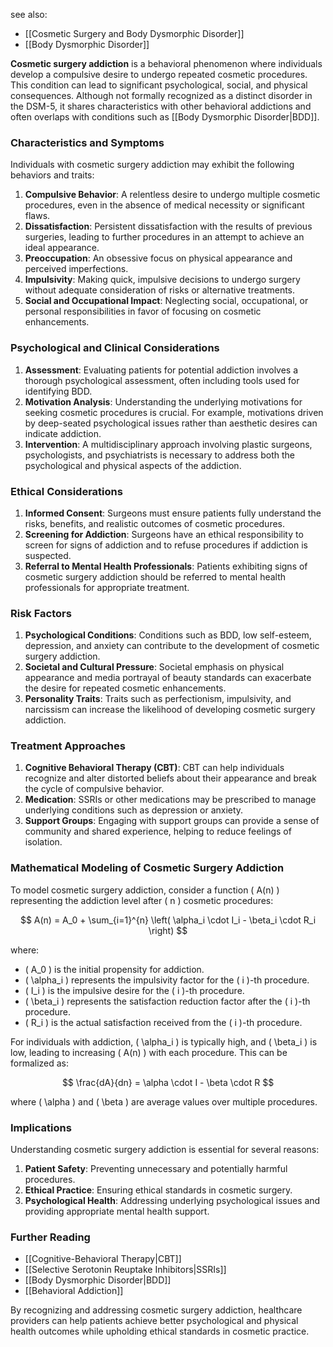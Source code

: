 see also:
- [[Cosmetic Surgery and Body Dysmorphic Disorder]]
- [[Body Dysmorphic Disorder]]

**Cosmetic surgery addiction** is a behavioral phenomenon where individuals develop a compulsive desire to undergo repeated cosmetic procedures. This condition can lead to significant psychological, social, and physical consequences. Although not formally recognized as a distinct disorder in the DSM-5, it shares characteristics with other behavioral addictions and often overlaps with conditions such as [[Body Dysmorphic Disorder|BDD]].

### Characteristics and Symptoms

Individuals with cosmetic surgery addiction may exhibit the following behaviors and traits:

1. **Compulsive Behavior**: A relentless desire to undergo multiple cosmetic procedures, even in the absence of medical necessity or significant flaws.
2. **Dissatisfaction**: Persistent dissatisfaction with the results of previous surgeries, leading to further procedures in an attempt to achieve an ideal appearance.
3. **Preoccupation**: An obsessive focus on physical appearance and perceived imperfections.
4. **Impulsivity**: Making quick, impulsive decisions to undergo surgery without adequate consideration of risks or alternative treatments.
5. **Social and Occupational Impact**: Neglecting social, occupational, or personal responsibilities in favor of focusing on cosmetic enhancements.

### Psychological and Clinical Considerations

1. **Assessment**: Evaluating patients for potential addiction involves a thorough psychological assessment, often including tools used for identifying BDD.
2. **Motivation Analysis**: Understanding the underlying motivations for seeking cosmetic procedures is crucial. For example, motivations driven by deep-seated psychological issues rather than aesthetic desires can indicate addiction.
3. **Intervention**: A multidisciplinary approach involving plastic surgeons, psychologists, and psychiatrists is necessary to address both the psychological and physical aspects of the addiction.

### Ethical Considerations

1. **Informed Consent**: Surgeons must ensure patients fully understand the risks, benefits, and realistic outcomes of cosmetic procedures.
2. **Screening for Addiction**: Surgeons have an ethical responsibility to screen for signs of addiction and to refuse procedures if addiction is suspected.
3. **Referral to Mental Health Professionals**: Patients exhibiting signs of cosmetic surgery addiction should be referred to mental health professionals for appropriate treatment.

### Risk Factors

1. **Psychological Conditions**: Conditions such as BDD, low self-esteem, depression, and anxiety can contribute to the development of cosmetic surgery addiction.
2. **Societal and Cultural Pressure**: Societal emphasis on physical appearance and media portrayal of beauty standards can exacerbate the desire for repeated cosmetic enhancements.
3. **Personality Traits**: Traits such as perfectionism, impulsivity, and narcissism can increase the likelihood of developing cosmetic surgery addiction.

### Treatment Approaches

1. **Cognitive Behavioral Therapy (CBT)**: CBT can help individuals recognize and alter distorted beliefs about their appearance and break the cycle of compulsive behavior.
2. **Medication**: SSRIs or other medications may be prescribed to manage underlying conditions such as depression or anxiety.
3. **Support Groups**: Engaging with support groups can provide a sense of community and shared experience, helping to reduce feelings of isolation.

### Mathematical Modeling of Cosmetic Surgery Addiction

To model cosmetic surgery addiction, consider a function \( A(n) \) representing the addiction level after \( n \) cosmetic procedures:

$$
A(n) = A_0 + \sum_{i=1}^{n} \left( \alpha_i \cdot I_i - \beta_i \cdot R_i \right)
$$

where:
- \( A_0 \) is the initial propensity for addiction.
- \( \alpha_i \) represents the impulsivity factor for the \( i \)-th procedure.
- \( I_i \) is the impulsive desire for the \( i \)-th procedure.
- \( \beta_i \) represents the satisfaction reduction factor after the \( i \)-th procedure.
- \( R_i \) is the actual satisfaction received from the \( i \)-th procedure.

For individuals with addiction, \( \alpha_i \) is typically high, and \( \beta_i \) is low, leading to increasing \( A(n) \) with each procedure. This can be formalized as:

$$
\frac{dA}{dn} = \alpha \cdot I - \beta \cdot R
$$

where \( \alpha \) and \( \beta \) are average values over multiple procedures.

### Implications

Understanding cosmetic surgery addiction is essential for several reasons:

1. **Patient Safety**: Preventing unnecessary and potentially harmful procedures.
2. **Ethical Practice**: Ensuring ethical standards in cosmetic surgery.
3. **Psychological Health**: Addressing underlying psychological issues and providing appropriate mental health support.

### Further Reading

- [[Cognitive-Behavioral Therapy|CBT]]
- [[Selective Serotonin Reuptake Inhibitors|SSRIs]]
- [[Body Dysmorphic Disorder|BDD]]
- [[Behavioral Addiction]]

By recognizing and addressing cosmetic surgery addiction, healthcare providers can help patients achieve better psychological and physical health outcomes while upholding ethical standards in cosmetic practice.